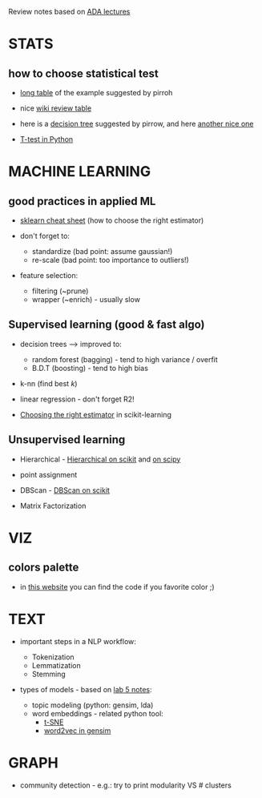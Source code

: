 

Review notes based on [ADA lectures](http://ada.epfl.ch/lectures/)

# STATS

## how to choose statistical test 
- [long table](http://sites.stat.psu.edu/~ajw13/stat500_su_res/notes/lesson14/images/summary_table.pdf) of the example suggested by pirroh

- nice [wiki review table](https://en.wikipedia.org/wiki/Statistical_hypothesis_testing#Common_test_statistics)

- here is a [decision tree](http://www.biochemia-medica.com/system/files/Marusteri_M._Statistical_test_selection_when_comparing_groups_Fig._4.jpg) suggested by  pirrow, and here
[another nice one](https://s-media-cache-ak0.pinimg.com/originals/da/c9/60/dac96086a651aea01b0ef24da4faaa9f.jpg)

- [T-test in Python](http://hamelg.blogspot.com/2015/11/python-for-data-analysis-part-24.html)

# MACHINE LEARNING


## good practices in applied ML

- [sklearn cheat sheet](http://scikit-learn.org/stable/_static/ml_map.png) (how to choose the right estimator)

- don't forget to:
	- standardize (bad point: assume gaussian!)
	- re-scale (bad point: too importance to outliers!)

- feature selection:
	- filtering (~prune) 
	- wrapper (~enrich) - usually slow

##  Supervised learning (good & fast algo)


- decision trees --> improved to:
 
	- random forest (bagging)  - tend to high variance / overfit
	- B.D.T (boosting)	- tend to high bias

- k-nn (find best _k_)

- linear regression - don't forget R2!

- [Choosing the right estimator](http://scikit-learn.org/stable/tutorial/machine_learning_map/) in scikit-learning

##  Unsupervised learning 

- Hierarchical - [Hierarchical on scikit](http://scikit-learn.org/stable/modules/clustering.html#hierarchical-clustering) and 
[on scipy](https://joernhees.de/blog/2015/08/26/scipy-hierarchical-clustering-and-dendrogram-tutorial/)

- point assignment

- DBScan - [DBScan on scikit](http://scikit-learn.org/stable/auto_examples/cluster/plot_dbscan.html#sphx-glr-auto-examples-cluster-plot-dbscan-py)

- Matrix Factorization 


# VIZ

## colors palette

- in [this website](http://colorbrewer2.org/#type=sequential&scheme=BuGn&n=3) 
you can find the code if you favorite color ;)

# TEXT   

- important steps in a NLP workflow:

	- Tokenization
	- Lemmatization
	- Stemming

- types of models - based on 
[lab 5 notes](https://github.com/ADAEPFL/Labs/tree/master/05%20-%20Handling%20Text):

	- topic modeling  (python: gensim, lda)
	- word embeddings - related python tool:
		- [t-SNE](http://scikit-learn.org/stable/modules/generated/sklearn.manifold.TSNE.html)
		- [word2vec in gensim](https://radimrehurek.com/gensim/models/word2vec.html)



# GRAPH


- community detection - e.g.: try to print modularity VS # clusters










